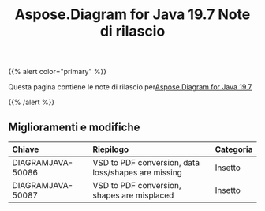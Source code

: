 ﻿---
title: Aspose.Diagram for Java 19.7 Note di rilascio
type: docs
weight: 60
url: /it/java/aspose-diagram-for-java-19-7-release-notes/
---
{{% alert color="primary" %}} 

Questa pagina contiene le note di rilascio per[Aspose.Diagram for Java 19.7](https://docs.aspose.com/diagram/java/aspose-diagram-for-java-19-7-release-notes/)

{{% /alert %}} 
## **Miglioramenti e modifiche**

|**Chiave**|**Riepilogo**|**Categoria**|
|:- |:- |:- |
|DIAGRAMJAVA-50086|VSD to PDF conversion, data loss/shapes are missing|Insetto|
|DIAGRAMJAVA-50087|VSD to PDF conversion, shapes are misplaced|Insetto|

